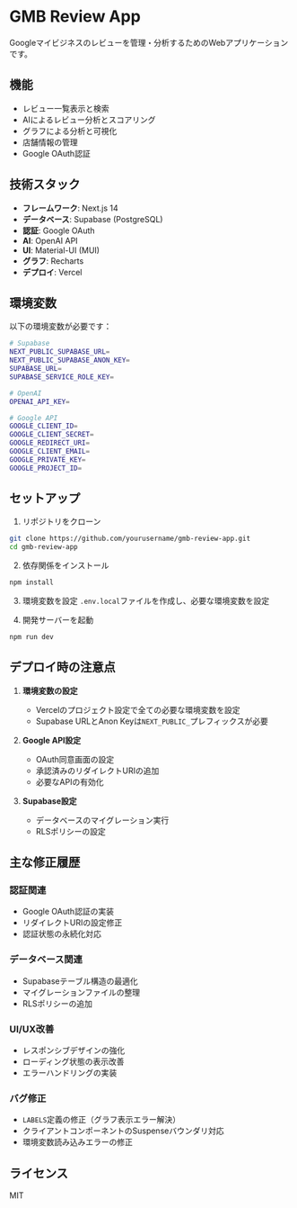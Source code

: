 # GMB Review App

Googleマイビジネスのレビューを管理・分析するためのWebアプリケーションです。

## 機能

- レビュー一覧表示と検索
- AIによるレビュー分析とスコアリング
- グラフによる分析と可視化
- 店舗情報の管理
- Google OAuth認証

## 技術スタック

- **フレームワーク**: Next.js 14
- **データベース**: Supabase (PostgreSQL)
- **認証**: Google OAuth
- **AI**: OpenAI API
- **UI**: Material-UI (MUI)
- **グラフ**: Recharts
- **デプロイ**: Vercel

## 環境変数

以下の環境変数が必要です：

```bash
# Supabase
NEXT_PUBLIC_SUPABASE_URL=
NEXT_PUBLIC_SUPABASE_ANON_KEY=
SUPABASE_URL=
SUPABASE_SERVICE_ROLE_KEY=

# OpenAI
OPENAI_API_KEY=

# Google API
GOOGLE_CLIENT_ID=
GOOGLE_CLIENT_SECRET=
GOOGLE_REDIRECT_URI=
GOOGLE_CLIENT_EMAIL=
GOOGLE_PRIVATE_KEY=
GOOGLE_PROJECT_ID=
```

## セットアップ

1. リポジトリをクローン

```bash
git clone https://github.com/yourusername/gmb-review-app.git
cd gmb-review-app
```

2. 依存関係をインストール

```bash
npm install
```

3. 環境変数を設定
   `.env.local`ファイルを作成し、必要な環境変数を設定

4. 開発サーバーを起動

```bash
npm run dev
```

## デプロイ時の注意点

1. **環境変数の設定**

   - Vercelのプロジェクト設定で全ての必要な環境変数を設定
   - Supabase URLとAnon Keyは`NEXT_PUBLIC_`プレフィックスが必要

2. **Google API設定**

   - OAuth同意画面の設定
   - 承認済みのリダイレクトURIの追加
   - 必要なAPIの有効化

3. **Supabase設定**
   - データベースのマイグレーション実行
   - RLSポリシーの設定

## 主な修正履歴

### 認証関連

- Google OAuth認証の実装
- リダイレクトURIの設定修正
- 認証状態の永続化対応

### データベース関連

- Supabaseテーブル構造の最適化
- マイグレーションファイルの整理
- RLSポリシーの追加

### UI/UX改善

- レスポンシブデザインの強化
- ローディング状態の表示改善
- エラーハンドリングの実装

### バグ修正

- `LABELS`定義の修正（グラフ表示エラー解決）
- クライアントコンポーネントのSuspenseバウンダリ対応
- 環境変数読み込みエラーの修正

## ライセンス

MIT
